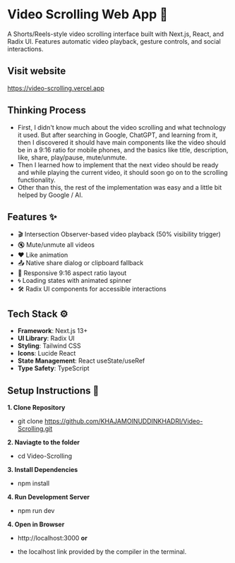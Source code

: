 # Video Scrolling Web App 🎥

A Shorts/Reels-style video scrolling interface built with Next.js, React, and Radix UI. Features automatic video playback, gesture controls, and social interactions.

## Visit website

https://video-scrolling.vercel.app 


## Thinking Process
- First, I didn't know much about the video scrolling and what technology it used. But after searching in Google, ChatGPT, and learning from it, then I discovered it should have main components like the video should be in a 9:16 ratio for mobile phones, and the basics like title, description, like, share, play/pause, mute/unmute.
- Then I learned how to implement that the next video should be ready and while playing the current video, it should soon go on to the scrolling functionality.
- Other than this, the rest of the implementation was easy and a little bit helped by Google / AI.




## Features ✨
- 🎬 Intersection Observer-based video playback (50% visibility trigger)
- 🔇 Mute/unmute all videos
- ❤️ Like animation
- 📤 Native share dialog or clipboard fallback
- 📏 Responsive 9:16 aspect ratio layout
- 🌀 Loading states with animated spinner
- 🛠️ Radix UI components for accessible interactions

## Tech Stack ⚙️
- **Framework**: Next.js 13+
- **UI Library**: Radix UI 
- **Styling**: Tailwind CSS
- **Icons**: Lucide React
- **State Management**: React useState/useRef
- **Type Safety**: TypeScript

## Setup Instructions 🚀

**1. Clone Repository**

 - git clone https://github.com/KHAJAMOINUDDINKHADRI/Video-Scrolling.git

**2. Naviagte to the folder**

 - cd Video-Scrolling

**3. Install Dependencies**
 
 - npm install

**4. Run Development Server**

 - npm run dev

**4. Open in Browser**

 - http://localhost:3000 **or**

 - the localhost link provided by the compiler in the terminal.



